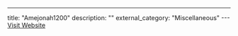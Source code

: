 ---
title: "Amejonah1200"
description: ""
external_category: "Miscellaneous"
---[Visit Website](https://github.com/Amejonah1200)

